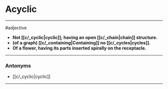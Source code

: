 # Acyclic
---
#adjective
- **Not [[c/_cyclic|cyclic]]; having an open [[c/_chain|chain]] structure.**
- **(of a graph) [[c/_containing|Containing]] no [[c/_cycles|cycles]].**
- **Of a flower, having its parts inserted spirally on the receptacle.**
---
### Antonyms
- [[c/_cyclic|cyclic]]
---
